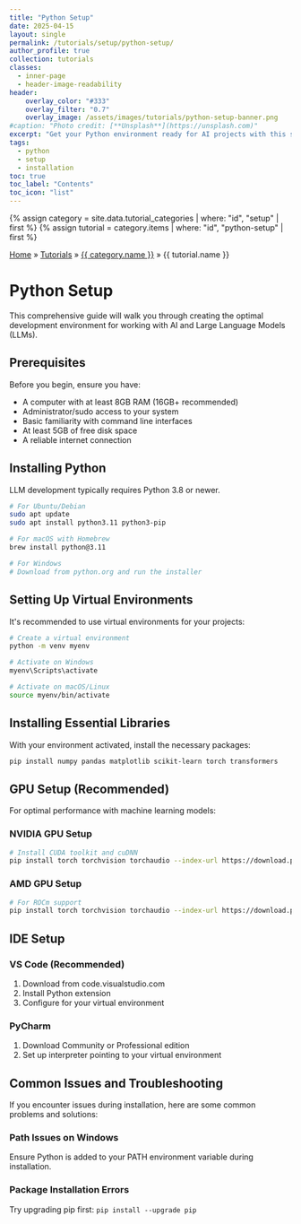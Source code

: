 ```yaml
---
title: "Python Setup"
date: 2025-04-15
layout: single
permalink: /tutorials/setup/python-setup/
author_profile: true
collection: tutorials
classes:
  - inner-page
  - header-image-readability
header:
    overlay_color: "#333"
    overlay_filter: "0.7"
    overlay_image: /assets/images/tutorials/python-setup-banner.png
#caption: "Photo credit: [**Unsplash**](https://unsplash.com)"
excerpt: "Get your Python environment ready for AI projects with this step-by-step tutorial."
tags:
  - python
  - setup
  - installation
toc: true
toc_label: "Contents"
toc_icon: "list"
---
```


{% assign category = site.data.tutorial_categories | where: "id", "setup" | first %}
{% assign tutorial = category.items | where: "id", "python-setup" | first %}

<div class="breadcrumbs">
  <a href="{{ site.baseurl }}/">Home</a> &raquo; 
  <a href="{{ site.baseurl }}/tutorials/">Tutorials</a> &raquo; 
  <a href="{{ site.baseurl }}/tutorials/setup/">{{ category.name }}</a> &raquo; 
  <span>{{ tutorial.name }}</span>
</div>

# Python Setup

This comprehensive guide will walk you through creating the optimal development environment for working with AI and Large Language Models (LLMs).

## Prerequisites

Before you begin, ensure you have:

- A computer with at least 8GB RAM (16GB+ recommended)
- Administrator/sudo access to your system
- Basic familiarity with command line interfaces
- At least 5GB of free disk space
- A reliable internet connection

## Installing Python

LLM development typically requires Python 3.8 or newer.

```bash
# For Ubuntu/Debian
sudo apt update
sudo apt install python3.11 python3-pip

# For macOS with Homebrew
brew install python@3.11

# For Windows
# Download from python.org and run the installer
```

## Setting Up Virtual Environments

It's recommended to use virtual environments for your projects:

```bash
# Create a virtual environment
python -m venv myenv

# Activate on Windows
myenv\Scripts\activate

# Activate on macOS/Linux
source myenv/bin/activate
```

## Installing Essential Libraries

With your environment activated, install the necessary packages:

```bash
pip install numpy pandas matplotlib scikit-learn torch transformers
```

## GPU Setup (Recommended)

For optimal performance with machine learning models:

### NVIDIA GPU Setup
```bash
# Install CUDA toolkit and cuDNN
pip install torch torchvision torchaudio --index-url https://download.pytorch.org/whl/cu118
```

### AMD GPU Setup
```bash
# For ROCm support
pip install torch torchvision torchaudio --index-url https://download.pytorch.org/whl/rocm5.6
```

## IDE Setup

### VS Code (Recommended)
1. Download from code.visualstudio.com
2. Install Python extension
3. Configure for your virtual environment

### PyCharm
1. Download Community or Professional edition
2. Set up interpreter pointing to your virtual environment

## Common Issues and Troubleshooting

If you encounter issues during installation, here are some common problems and solutions:

### Path Issues on Windows
Ensure Python is added to your PATH environment variable during installation.

### Package Installation Errors
Try upgrading pip first: `pip install --upgrade pip`
